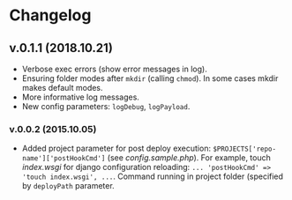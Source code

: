 # Changelog

## v.0.1.1 (2018.10.21)

- Verbose exec errors (show error messages in log).
- Ensuring folder modes after `mkdir` (calling `chmod`). In some cases mkdir makes default modes.
- More informative log messages.
- New config parameters: `logDebug`, `logPayload`.

### v.0.0.2 (2015.10.05)

- Added project parameter for post deploy execution: `$PROJECTS['repo-name']['postHookCmd']` (see _config.sample.php_). For example, touch _index.wsgi_ for django configuration reloading: `... 'postHookCmd' => 'touch index.wsgi', ...`. Command running in project folder (specified by `deployPath` parameter.

